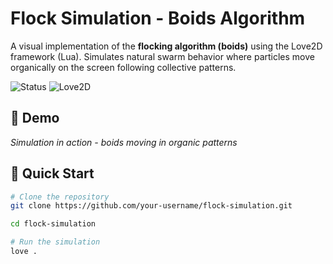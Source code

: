 # Flock Simulation - Boids Algorithm

A visual implementation of the **flocking algorithm (boids)** using the Love2D framework (Lua). 
Simulates natural swarm behavior where particles move organically on the screen following collective patterns.

![Status](https://img.shields.io/badge/Status-Active-success)
![Love2D](https://img.shields.io/badge/Love2D-11.3-ff2d20)

## 🎥 Demo

*Simulation in action - boids moving in organic patterns*

## 🚀 Quick Start

```bash
# Clone the repository
git clone https://github.com/your-username/flock-simulation.git

cd flock-simulation

# Run the simulation
love .
